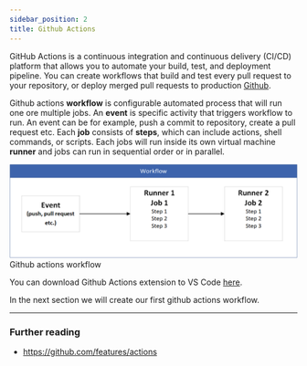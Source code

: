 ```yaml
---
sidebar_position: 2
title: Github Actions
---
```

GitHub Actions is a continuous integration and continuous delivery (CI/CD) platform that allows you to automate your build, test, and deployment pipeline. You can create workflows that build and test every pull request to your repository, or deploy merged pull requests to production [Github](https://docs.github.com/en/actions/about-github-actions/understanding-github-actions#overview).

Github actions **workflow** is configurable automated process that will run one ore multiple jobs. An **event** is specific activity that triggers workflow to run. An event can be for example, push a commit to repository, create a pull request etc. Each **job** consists of **steps**, which can include actions, shell commands, or scripts. Each jobs will run inside its own virtual machine **runner** and jobs can run in sequential order or in parallel.

![Github Actions workflow](./img/github_action.png)
Github actions workflow

You can download Github Actions extension to VS Code [here](https://marketplace.visualstudio.com/items/?itemName=GitHub.vscode-github-actions). 

In the next section we will create our first github actions workflow.

---
### Further reading
- https://github.com/features/actions

